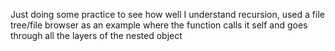 Just doing some practice to see how well I understand recursion, used a file tree/file browser as an example where the function calls it self and goes through all the layers of the nested object
